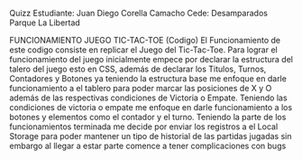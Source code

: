 Quizz
Estudiante: Juan Diego Corella Camacho
Cede: Desamparados Parque La Libertad

FUNCIONAMIENTO JUEGO TIC-TAC-TOE (Codigo)
El Funcionamiento de este codigo consiste en replicar el Juego del Tic-Tac-Toe.
Para lograr el funcionamiento del juego inicialmente empece por declarar la estructura del talero del juego esto en CSS, además de declarar los Titulos, Turnos, Contadores y Botones ya teniendo la estructura base me enfoque en darle funcionamiento a el tablero para poder marcar las posiciones de X y O además de las respectivas condiciones de Victoria o Empate. 
Teniendo las condiciones de victoria o empate me enfoque en darle funcionamiento a los botones y elementos como el contador y el turno. Teniendo la parte de los funcionamientos terminada me decide por enviar los registros a el Local Storage para poder mantener un tipo de historial de las partidas jugadas sin embargo al llegar a estar parte comence a tener complicaciones con bugs
